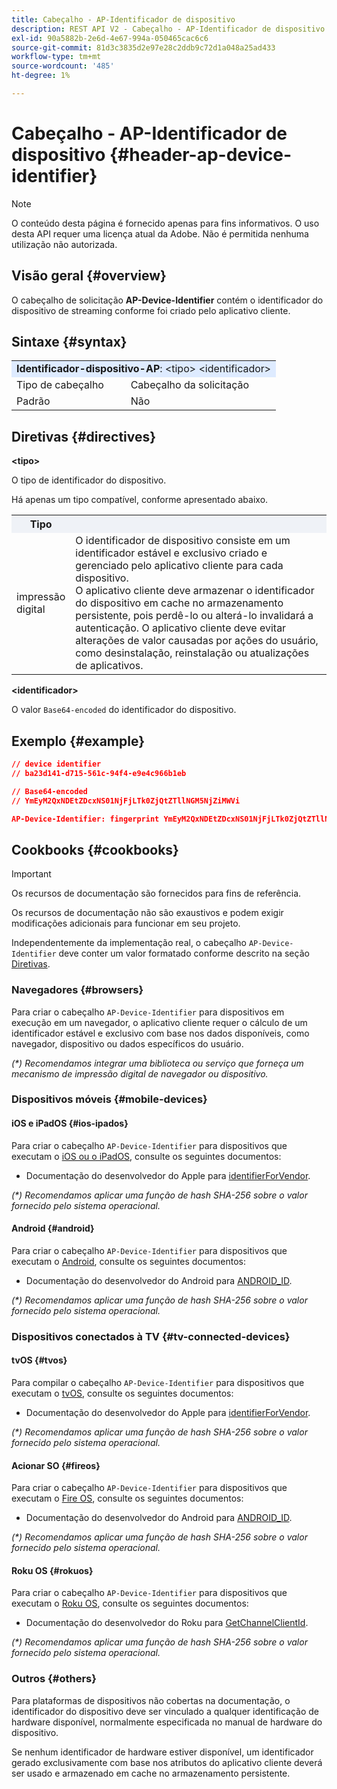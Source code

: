 ```yaml
---
title: Cabeçalho - AP-Identificador de dispositivo
description: REST API V2 - Cabeçalho - AP-Identificador de dispositivo
exl-id: 90a5882b-2e6d-4e67-994a-050465cac6c6
source-git-commit: 81d3c3835d2e97e28c2ddb9c72d1a048a25ad433
workflow-type: tm+mt
source-wordcount: '485'
ht-degree: 1%

---
```


# Cabeçalho - AP-Identificador de dispositivo {#header-ap-device-identifier}

>[!NOTE]
>
> O conteúdo desta página é fornecido apenas para fins informativos. O uso desta API requer uma licença atual da Adobe. Não é permitida nenhuma utilização não autorizada.

## Visão geral {#overview}

O cabeçalho de solicitação <b>AP-Device-Identifier</b> contém o identificador do dispositivo de streaming conforme foi criado pelo aplicativo cliente.

## Sintaxe {#syntax}

<table style="table-layout:auto">
   <tr>
      <td style="background-color: #DEEBFF;" colspan="2"><b>Identificador-dispositivo-AP</b>: &lt;tipo&gt; &lt;identificador&gt;</td>
   </tr>
   <tr>
      <td>Tipo de cabeçalho</td>
      <td>Cabeçalho da solicitação</td>
   </tr>
   <tr>
      <td>Padrão</td>
      <td>Não</td>
   </tr>
</table>

## Diretivas {#directives}

<b>&lt;tipo></b>

O tipo de identificador do dispositivo.

Há apenas um tipo compatível, conforme apresentado abaixo.

<table style="table-layout:auto">
   <tr>
      <th style="background-color: #EFF2F7; width: 15%;">Tipo</th>
      <th style="background-color: #EFF2F7;"></th>
   </tr>
   <tr>
      <td>impressão digital</td>
      <td>
            O identificador de dispositivo consiste em um identificador estável e exclusivo criado e gerenciado pelo aplicativo cliente para cada dispositivo.
            <br/>
            O aplicativo cliente deve armazenar o identificador do dispositivo em cache no armazenamento persistente, pois perdê-lo ou alterá-lo invalidará a autenticação. O aplicativo cliente deve evitar alterações de valor causadas por ações do usuário, como desinstalação, reinstalação ou atualizações de aplicativos.
      </td>
   </tr>
</table>


<b>&lt;identificador></b>

O valor `Base64-encoded` do identificador do dispositivo.

## Exemplo {#example}

```JSON
// device identifier
// ba23d141-d715-561c-94f4-e9e4c966b1eb

// Base64-encoded
// YmEyM2QxNDEtZDcxNS01NjFjLTk0ZjQtZTllNGM5NjZiMWVi

AP-Device-Identifier: fingerprint YmEyM2QxNDEtZDcxNS01NjFjLTk0ZjQtZTllNGM5NjZiMWVi
```

## Cookbooks {#cookbooks}

>[!IMPORTANT]
>
> Os recursos de documentação são fornecidos para fins de referência.
>
> Os recursos de documentação não são exaustivos e podem exigir modificações adicionais para funcionar em seu projeto.
> 
> Independentemente da implementação real, o cabeçalho `AP-Device-Identifier` deve conter um valor formatado conforme descrito na seção [Diretivas](#directives).

### Navegadores {#browsers}

Para criar o cabeçalho `AP-Device-Identifier` para dispositivos em execução em um navegador, o aplicativo cliente requer o cálculo de um identificador estável e exclusivo com base nos dados disponíveis, como navegador, dispositivo ou dados específicos do usuário.

_(*) Recomendamos integrar uma biblioteca ou serviço que forneça um mecanismo de impressão digital de navegador ou dispositivo._

### Dispositivos móveis {#mobile-devices}

#### iOS e iPadOS {#ios-ipados}

Para criar o cabeçalho `AP-Device-Identifier` para dispositivos que executam o [iOS ou o iPadOS](https://developer.apple.com/documentation/ios-ipados-release-notes), consulte os seguintes documentos:

* Documentação do desenvolvedor do Apple para [identifierForVendor](https://developer.apple.com/documentation/uikit/uidevice/1620059-identifierforvendor).

_(*) Recomendamos aplicar uma função de hash SHA-256 sobre o valor fornecido pelo sistema operacional._

#### Android {#android}

Para criar o cabeçalho `AP-Device-Identifier` para dispositivos que executam o [Android](https://developer.android.com/about/versions), consulte os seguintes documentos:

* Documentação do desenvolvedor do Android para [ANDROID_ID](https://developer.android.com/reference/android/provider/Settings.Secure#ANDROID_ID).

_(*) Recomendamos aplicar uma função de hash SHA-256 sobre o valor fornecido pelo sistema operacional._

### Dispositivos conectados à TV {#tv-connected-devices}

#### tvOS {#tvos}

Para compilar o cabeçalho `AP-Device-Identifier` para dispositivos que executam o [tvOS](https://developer.apple.com/documentation/tvos-release-notes), consulte os seguintes documentos:

* Documentação do desenvolvedor do Apple para [identifierForVendor](https://developer.apple.com/documentation/uikit/uidevice/1620059-identifierforvendor).

_(*) Recomendamos aplicar uma função de hash SHA-256 sobre o valor fornecido pelo sistema operacional._

#### Acionar SO {#fireos}

Para criar o cabeçalho `AP-Device-Identifier` para dispositivos que executam o [Fire OS](https://developer.amazon.com/docs/fire-tv/fire-os-overview.html), consulte os seguintes documentos:

* Documentação do desenvolvedor do Android para [ANDROID_ID](https://developer.android.com/reference/android/provider/Settings.Secure#ANDROID_ID).

_(*) Recomendamos aplicar uma função de hash SHA-256 sobre o valor fornecido pelo sistema operacional._

#### Roku OS {#rokuos}

Para criar o cabeçalho `AP-Device-Identifier` para dispositivos que executam o [Roku OS](https://developer.roku.com/docs/developer-program/release-notes/roku-os-release-notes.md), consulte os seguintes documentos:

* Documentação do desenvolvedor do Roku para [GetChannelClientId](https://developer.roku.com/docs/references/brightscript/interfaces/ifdeviceinfo.md#getchannelclientid-as-string).

_(*) Recomendamos aplicar uma função de hash SHA-256 sobre o valor fornecido pelo sistema operacional._

### Outros {#others}

Para plataformas de dispositivos não cobertas na documentação, o identificador do dispositivo deve ser vinculado a qualquer identificação de hardware disponível, normalmente especificada no manual de hardware do dispositivo.

Se nenhum identificador de hardware estiver disponível, um identificador gerado exclusivamente com base nos atributos do aplicativo cliente deverá ser usado e armazenado em cache no armazenamento persistente.
